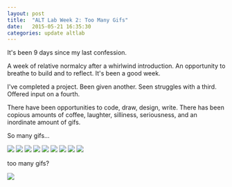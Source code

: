 ```yaml
---
layout: post
title:  "ALT Lab Week 2: Too Many Gifs"
date:   2015-05-21 16:35:30
categories: update altlab
---
```


It's been 9 days since my last confession.

A week of relative normalcy after a whirlwind introduction. An opportunity to breathe to build and to reflect. It's been a good week.

I've completed a project. Been given another. Seen struggles with a third. Offered input on a fourth.

There have been opportunities to code, draw, design, write. There has been copious amounts of coffee, laughter, silliness, seriousness, and an inordinate amount of gifs.

So many gifs...

![](http://media3.giphy.com/media/3C7wcZZWGf2Cs/giphy.gif)
![](http://media1.giphy.com/media/jR7C3eNTkbzd6/giphy.gif)
![](http://media3.giphy.com/media/QIprAHD4uv6pO/giphy.gif)
![](http://media4.giphy.com/media/BCNvJfFqOr0pG/giphy.gif)
![](http://media0.giphy.com/media/FVjFPHqTENoPK/giphy.gif)
![](http://media.giphy.com/media/EbJIP3t3uk7SM/giphy.gif)
![](http://media3.giphy.com/media/f2fxbbuyFu9qM/giphy.gif)
![](http://media2.giphy.com/media/aaDIgPMBnJQGs/giphy.gif)
![](http://media4.giphy.com/media/JoHCsfie23fag/giphy.gif)

too many gifs?

![](https://media2.giphy.com/media/SXjSd9UIL6dJC/200.gif)





